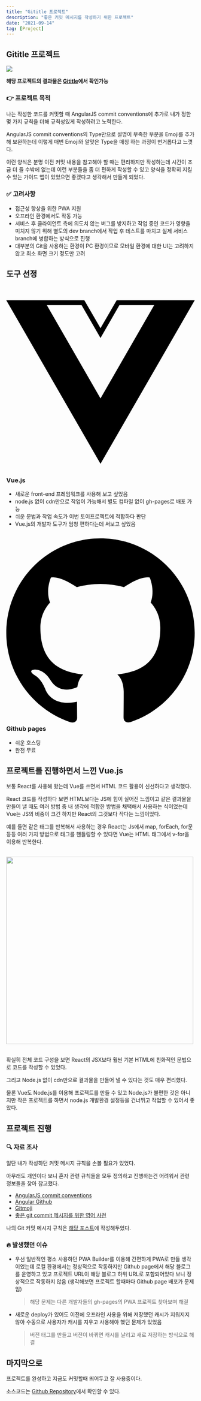 ```yaml
---
title: "Gititle 프로젝트"
description: "좋은 커밋 메시지를 작성하기 위한 프로젝트"
date: "2021-09-14"
tag: [Project]
---
```


## Gititle 프로젝트

<img src="https://user-images.githubusercontent.com/71566740/135963287-e5c18f62-da16-4dda-98cb-1dd4a7c2b720.png" class="img large"/>

**해당 프로젝트의 결과물은 [Gititle](https://hyeokjaelee.github.io/gititle/)에서 확인가능**

### 👉 프로젝트 목적

나는 작성한 코드를 커밋할 때 AngularJS commit conventions에 추가로 내가 정한 몇 가지 규칙을 더해 규칙성있게 작성하려고 노력한다.

AngularJS commit conventions의 Type만으로 설명이 부족한 부분을 Emoji를 추가해 보완하는데 이렇게 매번 Emoji와 알맞은 Type을 매칭 하는 과정이 번거롭다고 느꼇다.

이런 양식은 분명 이전 커밋 내용을 참고해야 할 때는 편리하지만 작성하는데 시간이 조금 더 들 수밖에 없는데 이런 부분들을 좀 더 편하게 작성할 수 있고 양식을 정확히 지킬 수 있는 가이드 앱이 있었으면 좋겠다고 생각해서 만들게 되었다.

### ✅ 고려사항

- 접근성 향상을 위한 PWA 지원
- 오프라인 환경에서도 작동 가능
- 서비스 후 클라이언트 측에 의도치 않는 버그를 방지하고 작업 중인 코드가 영향을 미치지 않기 위해 별도의 dev branch에서 작업 후 테스트를 마치고 실제 서비스 branch에 병합하는 방식으로 진행
- 대부분의 Git을 사용하는 환경이 PC 환경이므로 모바일 환경에 대한 UI는 고려하지 않고 최소 화면 크기 정도만 고려

## 도구 선정

### <svg role="img" viewBox="0 0 24 24" xmlns="http://www.w3.org/2000/svg"><title>Vue.js</title><path d="M24,1.61H14.06L12,5.16,9.94,1.61H0L12,22.39ZM12,14.08,5.16,2.23H9.59L12,6.41l2.41-4.18h4.43Z"/></svg>Vue.js

- 새로운 front-end 프레임워크를 사용해 보고 싶었음
- node.js 없이 cdn만으로 작업이 가능해서 별도 컴파일 없이 gh-pages로 배포 가능
- 쉬운 문법과 작업 속도가 이번 토이프로젝트에 적합하다 판단
- Vue.js의 개발자 도구가 엄청 편하다는데 써보고 싶었음

### <svg role="img" viewBox="0 0 24 24" xmlns="http://www.w3.org/2000/svg"><title>GitHub</title><path d="M12 .297c-6.63 0-12 5.373-12 12 0 5.303 3.438 9.8 8.205 11.385.6.113.82-.258.82-.577 0-.285-.01-1.04-.015-2.04-3.338.724-4.042-1.61-4.042-1.61C4.422 18.07 3.633 17.7 3.633 17.7c-1.087-.744.084-.729.084-.729 1.205.084 1.838 1.236 1.838 1.236 1.07 1.835 2.809 1.305 3.495.998.108-.776.417-1.305.76-1.605-2.665-.3-5.466-1.332-5.466-5.93 0-1.31.465-2.38 1.235-3.22-.135-.303-.54-1.523.105-3.176 0 0 1.005-.322 3.3 1.23.96-.267 1.98-.399 3-.405 1.02.006 2.04.138 3 .405 2.28-1.552 3.285-1.23 3.285-1.23.645 1.653.24 2.873.12 3.176.765.84 1.23 1.91 1.23 3.22 0 4.61-2.805 5.625-5.475 5.92.42.36.81 1.096.81 2.22 0 1.606-.015 2.896-.015 3.286 0 .315.21.69.825.57C20.565 22.092 24 17.592 24 12.297c0-6.627-5.373-12-12-12" /></svg> Github pages

- 쉬운 호스팅
- 완전 무료

## 프로젝트를 진행하면서 느낀 Vue.js

보통 React를 사용해 왔는데 Vue를 쓰면서 HTML 코드 활용이 신선하다고 생각했다.

React 코드를 작성하다 보면 HTML보다는 JS에 힘이 실어진 느낌이고 같은 결과물을 만들어 낼 때도 여러 방법 중 내 생각에 적합한 방법을 채택해서 사용하는 식이었는데 Vue는 JS의 비중이 크긴 하지만 React의 그것보다 작다는 느낌이었다.

예를 들면 같은 태그를 반복해서 사용하는 경우 React는 Js에서 map, forEach, for문 등등 여러 가지 방법으로 태그를 핸들링할 수 있다면 Vue는 HTML 태그에서 v-for을 이용해 반복한다.

<br/>
<div class="img-txt-wrap">
  <div class="img-wrap">
    <img width="500" src="https://user-images.githubusercontent.com/71566740/133247169-745841aa-f06c-47dd-be7e-9ad19e31767c.jpg"/>
  </div>
</div>
<br/>

확실히 전체 코드 구성을 보면 React의 JSX보다 훨씬 기본 HTML에 친화적인 문법으로 코드를 작성할 수 있었다.

그리고 Node.js 없이 cdn만으로 결과물을 만들어 낼 수 있다는 것도 매우 편리했다.

물론 Vue도 Node.js를 이용해 프로젝트를 만들 수 있고 Node.js가 불편한 것은 아니지만 작은 프로젝트를 하면서 node.js 개발환경 설정등을 건너뛰고 작업할 수 있어서 좋았다.

## 프로젝트 진행

### 🔍 자료 조사

일단 내가 작성하던 커밋 메시지 규칙을 손볼 필요가 있었다.

아무래도 개인이다 보니 혼자 관련 규칙들을 모두 정의하고 진행하는건 어려워서 관련 정보들을 찾아 참고했다.

- [AngularJS commit conventions](https://docs.google.com/document/d/1QrDFcIiPjSLDn3EL15IJygNPiHORgU1_OOAqWjiDU5Y/edit)
- [Angular Github](https://github.com/angular/angular/blob/master/CONTRIBUTING.md#type)
- [Gitmoji](https://gitmoji.dev/)
- [좋은 git commit 메시지를 위한 영어 사전](https://blog.ull.im/engineering/2019/03/10/logs-on-git.html)

나의 Git 커밋 메시지 규칙은 [해당 포스트](/good-commit-message)에 작성해두었다.

### 🔥 발생했던 이슈

- 우선 일반적인 평소 사용하던 PWA Builder를 이용해 간편하게 PWA로 만들 생각이었는데 로컬 환경에서는 정상적으로 작동하지만 Github page에서 해당 블로그를 운영하고 있고 프로젝트 URL이 해당 블로그 하위 URL로 포함되어있다 보니 정상적으로 작동하지 않음
  (생각해보면 프로젝트 할때마다 Github page 배포가 문제임)

  > 해당 문제는 다른 개발자들의 gh-pages의 PWA 프로젝트 찾아보며 해결

- 새로운 deploy가 있어도 이전에 오프라인 사용을 위해 저장했던 캐시가 지워지지 않아 수동으로 사용자가 캐시를 지우고 사용해야 했던 문제가 있었음

  > 버전 태그를 만들고 버전이 바뀌면 캐시를 날리고 새로 저장하는 방식으로 해결

## 마지막으로

프로젝트를 완성하고 지금도 커밋할때 띄어두고 잘 사용중이다.

소스코드는 [Github Repository](https://github.com/HyeokjaeLee/gititle)에서 확인할 수 있다.
